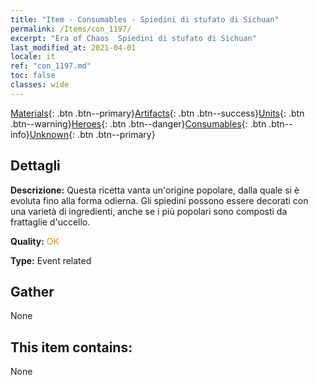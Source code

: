 ```yaml
---
title: "Item - Consumables - Spiedini di stufato di Sichuan"
permalink: /Items/con_1197/
excerpt: "Era of Chaos  Spiedini di stufato di Sichuan"
last_modified_at: 2021-04-01
locale: it
ref: "con_1197.md"
toc: false
classes: wide
---
```

 [Materials](/it/Items/){: .btn .btn--primary}[Artifacts](/it/Items/Artifacts/){: .btn .btn--success}[Units](/it/Items/Units/){: .btn .btn--warning}[Heroes](/it/Items/Heroes/){: .btn .btn--danger}[Consumables](/it/Items/Consumables/){: .btn .btn--info}[Unknown](/it/Items/Unknown/){: .btn .btn--primary}

## Dettagli
 **Descrizione:** Questa ricetta vanta un'origine popolare, dalla quale si è evoluta fino alla forma odierna. Gli spiedini possono essere decorati con una varietà di ingredienti, anche se i più popolari sono composti da frattaglie d'uccello.

 **Quality:** <span style="color: #FF8C00">OK</span>

 **Type:** Event related

## Gather

  None

## This item contains:

  None

